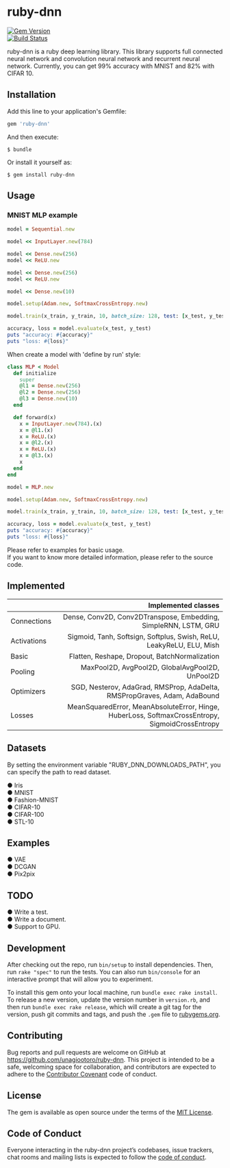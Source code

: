 # ruby-dnn
[![Gem Version](https://badge.fury.io/rb/ruby-dnn.svg)](https://badge.fury.io/rb/ruby-dnn)  
[![Build Status](https://travis-ci.org/unagiootoro/ruby-dnn.svg?branch=master)](https://travis-ci.org/unagiootoro/ruby-dnn)

ruby-dnn is a ruby deep learning library. This library supports full connected neural network and convolution neural network
and recurrent neural network.
Currently, you can get 99% accuracy with MNIST and 82% with CIFAR 10.

## Installation

Add this line to your application's Gemfile:

```ruby
gem 'ruby-dnn'
```

And then execute:

    $ bundle

Or install it yourself as:

    $ gem install ruby-dnn

## Usage

### MNIST MLP example

```ruby
model = Sequential.new

model << InputLayer.new(784)

model << Dense.new(256)
model << ReLU.new

model << Dense.new(256)
model << ReLU.new

model << Dense.new(10)

model.setup(Adam.new, SoftmaxCrossEntropy.new)

model.train(x_train, y_train, 10, batch_size: 128, test: [x_test, y_test])

accuracy, loss = model.evaluate(x_test, y_test)
puts "accuracy: #{accuracy}"
puts "loss: #{loss}"
```

When create a model with 'define by run' style:  

```ruby
class MLP < Model
  def initialize
    super
    @l1 = Dense.new(256)
    @l2 = Dense.new(256)
    @l3 = Dense.new(10)
  end

  def forward(x)
    x = InputLayer.new(784).(x)
    x = @l1.(x)
    x = ReLU.(x)
    x = @l2.(x)
    x = ReLU.(x)
    x = @l3.(x)
    x
  end
end

model = MLP.new

model.setup(Adam.new, SoftmaxCrossEntropy.new)

model.train(x_train, y_train, 10, batch_size: 128, test: [x_test, y_test])

accuracy, loss = model.evaluate(x_test, y_test)
puts "accuracy: #{accuracy}"
puts "loss: #{loss}"
```

Please refer to examples for basic usage.  
If you want to know more detailed information, please refer to the source code.

## Implemented
|| Implemented classes |
|:-----------|------------:|
| Connections | Dense, Conv2D, Conv2DTranspose, Embedding, SimpleRNN, LSTM, GRU |
| Activations | Sigmoid, Tanh, Softsign, Softplus, Swish, ReLU, LeakyReLU, ELU, Mish |
| Basic | Flatten, Reshape, Dropout, BatchNormalization |
| Pooling | MaxPool2D, AvgPool2D, GlobalAvgPool2D, UnPool2D |
| Optimizers | SGD, Nesterov, AdaGrad, RMSProp, AdaDelta, RMSPropGraves, Adam, AdaBound |
| Losses | MeanSquaredError, MeanAbsoluteError, Hinge, HuberLoss, SoftmaxCrossEntropy, SigmoidCrossEntropy |

## Datasets
By setting the environment variable "RUBY_DNN_DOWNLOADS_PATH", you can specify the path to read dataset.

● Iris  
● MNIST  
● Fashion-MNIST  
● CIFAR-10  
● CIFAR-100  
● STL-10

## Examples
● VAE  
● DCGAN  
● Pix2pix

## TODO
● Write a test.  
● Write a document.  
● Support to GPU.  

## Development

After checking out the repo, run `bin/setup` to install dependencies. Then, run `rake "spec"` to run the tests. You can also run `bin/console` for an interactive prompt that will allow you to experiment.

To install this gem onto your local machine, run `bundle exec rake install`. To release a new version, update the version number in `version.rb`, and then run `bundle exec rake release`, which will create a git tag for the version, push git commits and tags, and push the `.gem` file to [rubygems.org](https://rubygems.org).

## Contributing

Bug reports and pull requests are welcome on GitHub at https://github.com/unagiootoro/ruby-dnn. This project is intended to be a safe, welcoming space for collaboration, and contributors are expected to adhere to the [Contributor Covenant](http://contributor-covenant.org) code of conduct.

## License

The gem is available as open source under the terms of the [MIT License](https://opensource.org/licenses/MIT).

## Code of Conduct

Everyone interacting in the ruby-dnn project’s codebases, issue trackers, chat rooms and mailing lists is expected to follow the [code of conduct](https://github.com/unagiootoro/ruby-dnn/blob/master/CODE_OF_CONDUCT.md).
